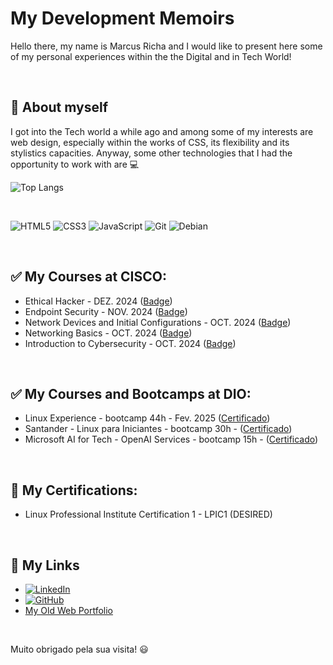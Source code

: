# My Development Memoirs
Hello there, my name is Marcus Richa and I would like to present here some of my personal experiences within the the Digital and in Tech World! 

<br>

## :flags: About myself 

I got into the Tech world a while ago and among some of my interests are web design, especially within the works of CSS, its flexibility and its stylistics capacities. Anyway, some other technologies that I had the opportunity to work with are :computer: 

![Top Langs](https://github-readme-stats-git-masterrstaa-rickstaa.vercel.app/api/top-langs/?username=ahoymarcus&bg_color=000&border_color=30A3DC&title_color=E94D5F&text_color=FFF)

<br>

![HTML5](https://img.shields.io/badge/HTML5-000?style=for-the-badge&logo=html5)
![CSS3](https://img.shields.io/badge/CSS3-000?style=for-the-badge&logo=css3)
![JavaScript](https://img.shields.io/badge/JavaScript-000?style=for-the-badge&logo=javascript)
![Git](https://img.shields.io/badge/Git-000?style=for-the-badge&logo=git)
![Debian](https://img.shields.io/badge/Debian-D70A53?style=for-the-badge&logo=debian&logoColor=white)

<br>

## :white_check_mark: My Courses at CISCO:

 - Ethical Hacker - DEZ. 2024 ([Badge](https://www.credly.com/badges/1f0ad3dc-20db-4401-a670-edf2622caa18))
 - Endpoint Security - NOV. 2024 ([Badge](https://www.credly.com/badges/455e142c-be19-4504-8729-d88d458b8ddb))
 - Network Devices and Initial Configurations - OCT. 2024 ([Badge](https://www.credly.com/badges/e7c6a11b-4f6d-463e-875b-f8327e74ab7c))
 - Networking Basics - OCT. 2024 ([Badge](https://www.credly.com/badges/35c6abfe-7189-4d30-aab1-d5cce604116c))
 - Introduction to Cybersecurity - OCT. 2024 ([Badge](https://www.credly.com/badges/70f24534-2913-4609-ae0f-94b677c27918))

<br>

## :white_check_mark: My Courses and Bootcamps at DIO:

 - Linux Experience - bootcamp 44h - Fev. 2025 ([Certificado](https://hermes.dio.me/certificates/QDWPSTH1.pdf)) 
 - Santander - Linux para Iniciantes - bootcamp 30h - ([Certificado](https://hermes.dio.me/certificates/B1RTUSAM.pdf))
 - Microsoft AI for Tech - OpenAI Services - bootcamp 15h - ([Certificado](https://hermes.dio.me/certificates/FGLJAUDL.pdf))

<br>

## :scroll: My Certifications:

 - Linux Professional Institute Certification 1 - LPIC1 (DESIRED)

<br>

## :pushpin: My Links 

 - [![LinkedIn](https://img.shields.io/badge/LinkedIn-0077B5?style=for-the-badge&logo=linkedin&logoColor=white)](https://www.linkedin.com/in/ahoymarcus/)
 - [![GitHub](https://img.shields.io/badge/GitHub-100000?style=for-the-badge&logo=github&logoColor=white)](https://github.com/ahoymarcus)
 - [My Old Web Portfolio](https://redux-reactjs-personal-portfolio-webpage-version-2.netlify.app/)

<br>

Muito obrigado pela sua visita! :smiley:










